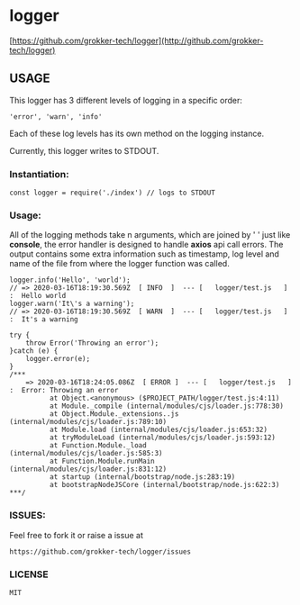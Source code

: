 # logger

[https://github.com/grokker-tech/logger](http://github.com/grokker-tech/logger)

## USAGE

This logger has 3 different levels of logging in a specific order:

    'error', 'warn', 'info'
    
Each of these log levels has its own method on the logging instance. 

Currently, this logger writes to STDOUT.

### Instantiation:

    const logger = require('./index') // logs to STDOUT

### Usage:

All of the logging methods take n arguments, which are joined by ' ' just like **console**, the error handler is designed to handle **axios** api call errors.
The output contains some extra information such as timestamp, log level and name of the file from where the logger function was called.  


    logger.info('Hello', 'world');
    // => 2020-03-16T18:19:30.569Z  [ INFO  ]  --- [   logger/test.js   ] :  Hello world
    logger.warn('It\'s a warning');
    // => 2020-03-16T18:19:30.569Z  [ WARN  ]  --- [   logger/test.js   ] :  It's a warning
    
    try {
        throw Error('Throwing an error');
    }catch (e) {
        logger.error(e);
    }
    /***
        => 2020-03-16T18:24:05.086Z  [ ERROR ]  --- [   logger/test.js   ] :  Error: Throwing an error
              at Object.<anonymous> ($PROJECT_PATH/logger/test.js:4:11)
              at Module._compile (internal/modules/cjs/loader.js:778:30)
              at Object.Module._extensions..js (internal/modules/cjs/loader.js:789:10)
              at Module.load (internal/modules/cjs/loader.js:653:32)
              at tryModuleLoad (internal/modules/cjs/loader.js:593:12)
              at Function.Module._load (internal/modules/cjs/loader.js:585:3)
              at Function.Module.runMain (internal/modules/cjs/loader.js:831:12)
              at startup (internal/bootstrap/node.js:283:19)
              at bootstrapNodeJSCore (internal/bootstrap/node.js:622:3)
    ***/
    
### ISSUES:
Feel free to fork it or raise a issue at 

    https://github.com/grokker-tech/logger/issues
    
### LICENSE

    MIT
    
